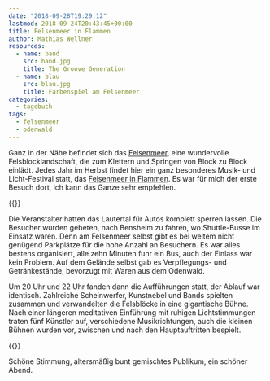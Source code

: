 ```yaml
---
date: "2018-09-28T19:29:12"
lastmod: 2018-09-24T20:43:45+00:00
title: Felsenmeer in Flammen
author: Mathias Wellner
resources:
  - name: band
    src: band.jpg
    title: The Groove Generation
  - name: blau
    src: blau.jpg
    title: Farbenspiel am Felsenmeer
categories:
  - tagebuch
tags:
  - felsenmeer
  - odenwald
---
```

Ganz in der Nähe befindet sich das [Felsenmeer](http://www.felsenmeer.org/), eine wundervolle Felsblocklandschaft, die zum Klettern und Springen von Block zu Block einlädt. Jedes Jahr im Herbst findet hier ein ganz besonderes Musik- und Licht-Festival statt, das [Felsenmeer in Flammen](https://www.felsenmeerinflammen.de/). Es war für mich der erste Besuch dort, ich kann das Ganze sehr empfehlen.
<!--more-->

{{<responsive-image name="blau">}}

Die Veranstalter hatten das Lautertal für Autos komplett sperren lassen. Die Besucher wurden gebeten, nach Bensheim zu fahren, wo Shuttle-Busse im Einsatz waren. Denn am Felsenmeer selbst gibt es bei weitem nicht genügend Parkplätze für die hohe Anzahl an Besuchern. Es war alles bestens organisiert, alle zehn Minuten fuhr ein Bus, auch der Einlass war kein Problem. Auf dem Gelände selbst gab es Verpflegungs- und Getränkestände, bevorzugt mit Waren aus dem Odenwald. 

Um 20 Uhr und 22 Uhr fanden dann die Aufführungen statt, der Ablauf war identisch. Zahlreiche Scheinwerfer, Kunstnebel und Bands spielten zusammen und verwandelten die Felsblöcke in eine gigantische Bühne. Nach einer längeren meditativen Einführung mit ruhigen Lichtstimmungen traten fünf Künstler auf, verschiedene Musikrichtungen, auch die kleinen Bühnen wurden vor, zwischen und nach den Hauptauftritten bespielt. 

{{<responsive-image name="band">}}

Schöne Stimmung, altersmäßig bunt gemischtes Publikum, ein schöner Abend. 